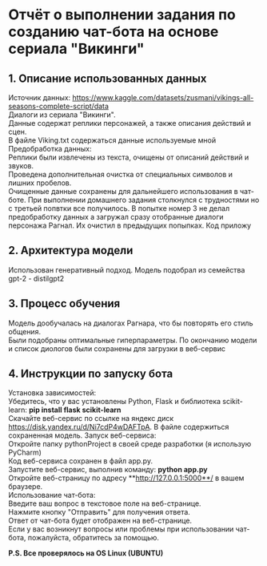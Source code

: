 # Отчёт о выполнении задания по созданию чат-бота на основе сериала "Викинги"
## 1. Описание использованных данных  
Источник данных: https://www.kaggle.com/datasets/zusmani/vikings-all-seasons-complete-script/data  
Диалоги из сериала "Викинги".  
Данные содержат реплики персонажей, а также описания действий и сцен.  
В файле Viking.txt содержаться данные используемые мной  
Предобработка данных:  
Реплики были извлечены из текста, очищены от описаний действий и звуков.  
Проведена дополнительная очистка от специальных символов и лишних пробелов.  
Очищенные данные сохранены для дальнейшего использования в чат-боте.
При выполнении домашнего задания столкнулся с трудностями но с третьей попвтки все получилось. В попытке номер 3 не делал предобработку данных а загружал сразу отобранные диалоги персонажа Рагнал. Их очистил в предыдущих попыпках. Код приложу

## 2. Архитектура модели  
Использован генеративный подход. Модель подобрал из семейства gpt-2 - distilgpt2  
  
## 3. Процесс обучения  
Модель дообучалась на диалогах Рагнара, что бы повторять его стиль общения.  
Были подобраны оптимальные гиперпараметры.
По окончанию модели и список диологов были сохранены для загрузки в веб-сервис  

## 4. Инструкции по запуску бота  
Установка зависимостей:  
Убедитесь, что у вас установлены Python, Flask и библиотека scikit-learn: **pip install flask scikit-learn**  
Скачайте веб-сервис по ссылке на яндекс диск https://disk.yandex.ru/d/Ni7cdP4wDAFTpA. В файле содержиться сохраненная модель.
Запуск веб-сервиса:  
Откройте папку pythonProject в своей среде разработки (я использую PyCharm)  
Код веб-сервиса сохранен в файл app.py.  
Запустите веб-сервис, выполнив команду: **python app.py**  
Откройте веб-страницу по адресу **http://127.0.0.1:5000**/ в вашем браузере.  
Использование чат-бота:  
Введите ваш вопрос в текстовое поле на веб-странице.  
Нажмите кнопку "Отправить" для получения ответа.  
Ответ от чат-бота будет отображен на веб-странице.  
Если у вас возникнут вопросы или проблемы при использовании чат-бота, пожалуйста, обратитесь за помощью.

**P.S. Все проверялось на OS Linux (UBUNTU)**
